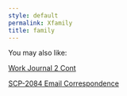 ```yaml
---
style: default
permalink: Xfamily
title: family
---
```

You may also like:

[Work Journal 2 Cont](http://scp-wiki.net/work-journal-2-cont)

[SCP-2084 Email Correspondence](http://scp-wiki.net/scp-2084-email-correspondence)
